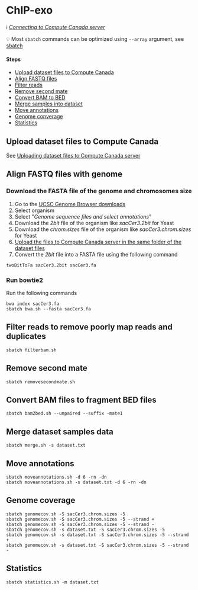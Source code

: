 # ChIP-exo

:information_source: *[Connecting to Compute Canada server](connect.md)*

:bulb: Most `sbatch` commands can be optimized using `--array` argument, see [sbatch](sbatch.md)

#### Steps

* [Upload dataset files to Compute Canada](upload)
* [Align FASTQ files](align)
* [Filter reads](filter)
* [Remove second mate](removesecondmate)
* [Convert BAM to BED](bam2bed)
* [Merge samples into dataset](merge)
* [Move annotations](moveannotations)
* [Genome converage](genomecov)
* [Statistics](statistics)

<a name="upload"/>

## Upload dataset files to Compute Canada

See [Uploading dataset files to Compute Canada server](upload.md)

<a name="align"/>

## Align FASTQ files with genome

### Download the FASTA file of the genome and chromosomes size

1. Go to the [UCSC Genome Browser downloads](http://hgdownload.soe.ucsc.edu/downloads.html)
2. Select organism
3. Select "*Genome sequence files and select annotations*"
4. Download the *2bit* file of the organism like *sacCer3.2bit* for Yeast
4. Download the *chrom.sizes* file of the organism like *sacCer3.chrom.sizes* for Yeast
5. [Upload the files to Compute Canada server in the same folder of the dataset files](upload.md)
6. Convert the *2bit* file into a FASTA file using the following command

```
twoBitToFa sacCer3.2bit sacCer3.fa
```

### Run bowtie2

Run the following commands

```
bwa index sacCer3.fa
sbatch bwa.sh --fasta sacCer3.fa
```

<a name="filter"/>

## Filter reads to remove poorly map reads and duplicates

```
sbatch filterbam.sh
```

<a name="removesecondmate"/>

## Remove second mate

```
sbatch removesecondmate.sh
```

<a name="bam2bed"/>

## Convert BAM files to fragment BED files

```
sbatch bam2bed.sh --unpaired --suffix -mate1
```

<a name="merge"/>

## Merge dataset samples data

```
sbatch merge.sh -s dataset.txt
```

<a name="moveannotations"/>

## Move annotations

```
sbatch moveannotations.sh -d 6 -rn -dn
sbatch moveannotations.sh -s dataset.txt -d 6 -rn -dn
```

<a name="genomecov"/>

## Genome coverage

```
sbatch genomecov.sh -S sacCer3.chrom.sizes -5
sbatch genomecov.sh -S sacCer3.chrom.sizes -5 --strand +
sbatch genomecov.sh -S sacCer3.chrom.sizes -5 --strand -
sbatch genomecov.sh -s dataset.txt -S sacCer3.chrom.sizes -5
sbatch genomecov.sh -s dataset.txt -S sacCer3.chrom.sizes -5 --strand +
sbatch genomecov.sh -s dataset.txt -S sacCer3.chrom.sizes -5 --strand -
```

<a name="statistics"/>

## Statistics

```
sbatch statistics.sh -m dataset.txt
```
